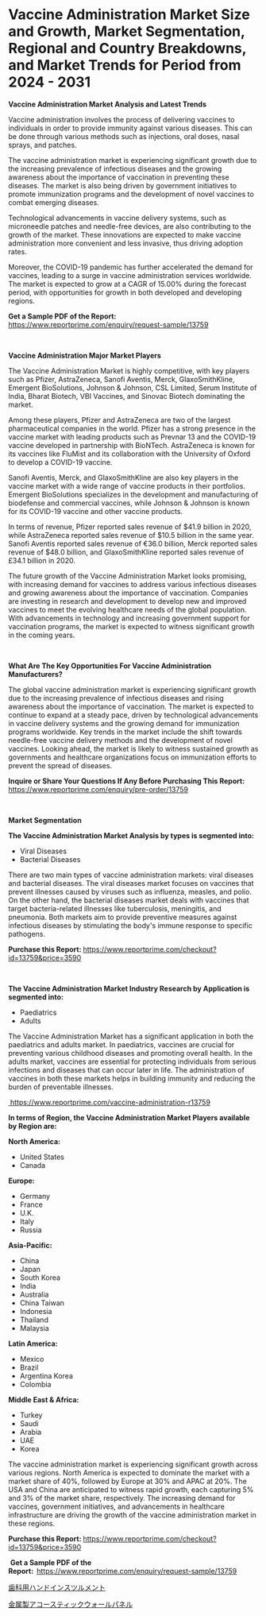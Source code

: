 <p><h1>Vaccine Administration Market Size and Growth, Market Segmentation, Regional and Country Breakdowns, and Market Trends for Period from 2024 -  2031</h1></p><p><strong>Vaccine Administration Market Analysis and Latest Trends</strong></p>
<p><p>Vaccine administration involves the process of delivering vaccines to individuals in order to provide immunity against various diseases. This can be done through various methods such as injections, oral doses, nasal sprays, and patches.</p><p>The vaccine administration market is experiencing significant growth due to the increasing prevalence of infectious diseases and the growing awareness about the importance of vaccination in preventing these diseases. The market is also being driven by government initiatives to promote immunization programs and the development of novel vaccines to combat emerging diseases.</p><p>Technological advancements in vaccine delivery systems, such as microneedle patches and needle-free devices, are also contributing to the growth of the market. These innovations are expected to make vaccine administration more convenient and less invasive, thus driving adoption rates.</p><p>Moreover, the COVID-19 pandemic has further accelerated the demand for vaccines, leading to a surge in vaccine administration services worldwide. The market is expected to grow at a CAGR of 15.00% during the forecast period, with opportunities for growth in both developed and developing regions.</p></p>
<p><strong>Get a Sample PDF of the Report:&nbsp;</strong> <a href="https://www.reportprime.com/enquiry/request-sample/13759">https://www.reportprime.com/enquiry/request-sample/13759</a></p>
<p>&nbsp;</p>
<p><strong>Vaccine Administration Major Market Players</strong></p>
<p><p>The Vaccine Administration Market is highly competitive, with key players such as Pfizer, AstraZeneca, Sanofi Aventis, Merck, GlaxoSmithKline, Emergent BioSolutions, Johnson & Johnson, CSL Limited, Serum Institute of India, Bharat Biotech, VBI Vaccines, and Sinovac Biotech dominating the market.</p><p>Among these players, Pfizer and AstraZeneca are two of the largest pharmaceutical companies in the world. Pfizer has a strong presence in the vaccine market with leading products such as Prevnar 13 and the COVID-19 vaccine developed in partnership with BioNTech. AstraZeneca is known for its vaccines like FluMist and its collaboration with the University of Oxford to develop a COVID-19 vaccine.</p><p>Sanofi Aventis, Merck, and GlaxoSmithKline are also key players in the vaccine market with a wide range of vaccine products in their portfolios. Emergent BioSolutions specializes in the development and manufacturing of biodefense and commercial vaccines, while Johnson & Johnson is known for its COVID-19 vaccine and other vaccine products.</p><p>In terms of revenue, Pfizer reported sales revenue of $41.9 billion in 2020, while AstraZeneca reported sales revenue of $10.5 billion in the same year. Sanofi Aventis reported sales revenue of €36.0 billion, Merck reported sales revenue of $48.0 billion, and GlaxoSmithKline reported sales revenue of £34.1 billion in 2020.</p><p>The future growth of the Vaccine Administration Market looks promising, with increasing demand for vaccines to address various infectious diseases and growing awareness about the importance of vaccination. Companies are investing in research and development to develop new and improved vaccines to meet the evolving healthcare needs of the global population. With advancements in technology and increasing government support for vaccination programs, the market is expected to witness significant growth in the coming years.</p></p>
<p>&nbsp;</p>
<p><strong>What Are The Key Opportunities For Vaccine Administration Manufacturers?</strong></p>
<p><p>The global vaccine administration market is experiencing significant growth due to the increasing prevalence of infectious diseases and rising awareness about the importance of vaccination. The market is expected to continue to expand at a steady pace, driven by technological advancements in vaccine delivery systems and the growing demand for immunization programs worldwide. Key trends in the market include the shift towards needle-free vaccine delivery methods and the development of novel vaccines. Looking ahead, the market is likely to witness sustained growth as governments and healthcare organizations focus on immunization efforts to prevent the spread of diseases.</p></p>
<p><strong>Inquire or Share Your Questions If Any Before Purchasing This Report:</strong> <a href="https://www.reportprime.com/enquiry/pre-order/13759">https://www.reportprime.com/enquiry/pre-order/13759</a></p>
<p>&nbsp;</p>
<p><strong>Market Segmentation</strong></p>
<p><strong>The Vaccine Administration Market Analysis by types is segmented into:</strong></p>
<p><ul><li>Viral Diseases</li><li>Bacterial Diseases</li></ul></p>
<p><p>There are two main types of vaccine administration markets: viral diseases and bacterial diseases. The viral diseases market focuses on vaccines that prevent illnesses caused by viruses such as influenza, measles, and polio. On the other hand, the bacterial diseases market deals with vaccines that target bacteria-related illnesses like tuberculosis, meningitis, and pneumonia. Both markets aim to provide preventive measures against infectious diseases by stimulating the body's immune response to specific pathogens.</p></p>
<p><strong>Purchase this Report:&nbsp;</strong><a href="https://www.reportprime.com/checkout?id=13759&price=3590">https://www.reportprime.com/checkout?id=13759&price=3590</a></p>
<p>&nbsp;</p>
<p><strong>The Vaccine Administration Market Industry Research by Application is segmented into:</strong></p>
<p><ul><li>Paediatrics</li><li>Adults</li></ul></p>
<p><p>The Vaccine Administration Market has a significant application in both the paediatrics and adults market. In paediatrics, vaccines are crucial for preventing various childhood diseases and promoting overall health. In the adults market, vaccines are essential for protecting individuals from serious infections and diseases that can occur later in life. The administration of vaccines in both these markets helps in building immunity and reducing the burden of preventable illnesses.</p></p>
<p><a href="https://www.reportprime.com/vaccine-administration-r13759">&nbsp;https://www.reportprime.com/vaccine-administration-r13759</a></p>
<p><strong>In terms of Region, the Vaccine Administration Market Players available by Region are:</strong></p>
<p>
    <p> <strong> North America: </strong>
        <ul>
            <li>United States</li>
            <li>Canada</li>
        </ul>
        </p> 
    <p> <strong> Europe: </strong>
        <ul>
            <li>Germany</li>
            <li>France</li>
            <li>U.K.</li>
            <li>Italy</li>
            <li>Russia</li>
        </ul>
        </p> 
    <p> <strong> Asia-Pacific: </strong>
        <ul>
            <li>China</li>
            <li>Japan</li>
            <li>South Korea</li>
            <li>India</li>
            <li>Australia</li>
            <li>China Taiwan</li>
            <li>Indonesia</li>
            <li>Thailand</li>
            <li>Malaysia</li>
        </ul>
        </p> 
    <p> <strong> Latin America: </strong>
        <ul>
            <li>Mexico</li>
            <li>Brazil</li>
            <li>Argentina Korea</li>
            <li>Colombia</li>
        </ul>
        </p> 
    <p> <strong> Middle East & Africa: </strong>
        <ul>
            <li>Turkey</li>
            <li>Saudi</li>
            <li>Arabia</li>
            <li>UAE</li>
            <li>Korea</li>
        </ul>
    </p>
    </p>
<p><p>The vaccine administration market is experiencing significant growth across various regions. North America is expected to dominate the market with a market share of 40%, followed by Europe at 30% and APAC at 20%. The USA and China are anticipated to witness rapid growth, each capturing 5% and 3% of the market share, respectively. The increasing demand for vaccines, government initiatives, and advancements in healthcare infrastructure are driving the growth of the vaccine administration market in these regions.</p></p>
<p><strong>Purchase this Report: </strong><a href="https://www.reportprime.com/checkout?id=13759&price=3590">https://www.reportprime.com/checkout?id=13759&price=3590</a></p>
<p>&nbsp;<strong>Get a Sample PDF of the Report:&nbsp;&nbsp;</strong><a href="https://www.reportprime.com/enquiry/request-sample/13759">https://www.reportprime.com/enquiry/request-sample/13759</a></p>
<p><strong></strong></p>
<p><p><a href="https://medium.com/@karinaokon69/%E6%AD%AF%E7%A7%91%E7%94%A8%E3%83%8F%E3%83%B3%E3%83%89%E3%82%A4%E3%83%B3%E3%82%B9%E3%83%84%E3%83%AB%E3%83%A1%E3%83%B3%E3%83%88%E5%B8%82%E5%A0%B4-2031%E5%B9%B4%E3%81%BE%E3%81%A7%E3%81%AE%E6%88%90%E5%8A%9F%E3%81%99%E3%82%8B%E3%83%93%E3%82%B8%E3%83%8D%E3%82%B9%E6%88%A6%E7%95%A5%E3%81%AE%E9%8D%B5%E3%82%92%E4%BA%88%E6%B8%AC-ec98b429a0d7">歯科用ハンドインスツルメント</a></p><p><a href="https://medium.com/@alexandramiranda455/%E9%87%91%E5%B1%9E%E3%82%A2%E3%82%B3%E3%83%BC%E3%82%B9%E3%83%86%E3%82%A3%E3%83%83%E3%82%AF%E3%82%A6%E3%82%A9%E3%83%BC%E3%83%AB%E3%83%91%E3%83%8D%E3%83%AB%E5%B8%82%E5%A0%B4-2031%E5%B9%B4%E3%81%BE%E3%81%A7%E3%81%AE%E6%88%90%E5%8A%9F%E3%81%99%E3%82%8B%E6%A5%AD%E5%8B%99%E6%88%A6%E7%95%A5%E3%81%AE%E9%8D%B5-e0cece5d3263">金属製アコースティックウォールパネル</a></p></p>